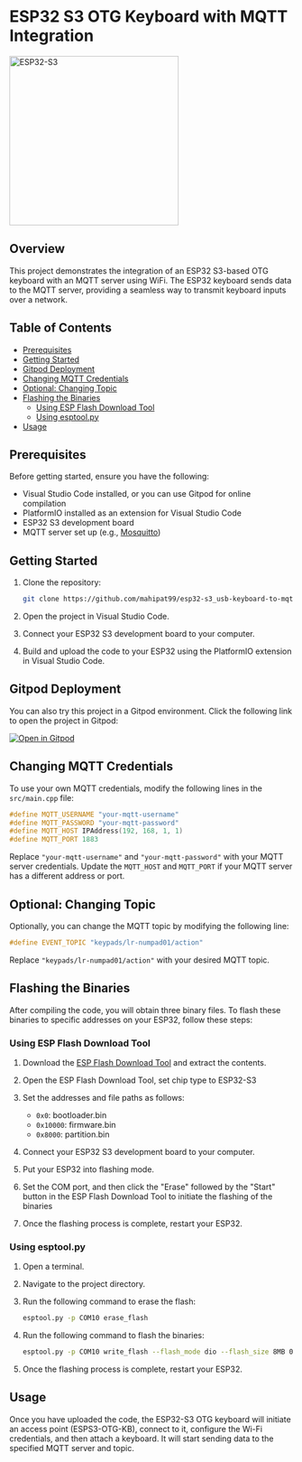 # ESP32 S3 OTG Keyboard with MQTT Integration

<img src="https://i.imgur.com/ZRKtb5E.jpg" alt="ESP32-S3" width= "300" height="300"/>

## Overview

This project demonstrates the integration of an ESP32 S3-based OTG keyboard with an MQTT server using WiFi. The ESP32 keyboard sends data to the MQTT server, providing a seamless way to transmit keyboard inputs over a network.

## Table of Contents

- [Prerequisites](#prerequisites)
- [Getting Started](#getting-started)
- [Gitpod Deployment](#gitpod-deployment) 
- [Changing MQTT Credentials](#changing-mqtt-credentials)
- [Optional: Changing Topic](#optional-changing-topic)
- [Flashing the Binaries](#flashing-the-binaries)
  - [Using ESP Flash Download Tool](#using-esp-flash-download-tool)
  - [Using esptool.py](#using-esptoolpy)
- [Usage](#usage)

## Prerequisites

Before getting started, ensure you have the following:

- Visual Studio Code installed, or you can use Gitpod for online compilation
- PlatformIO installed as an extension for Visual Studio Code
- ESP32 S3 development board
- MQTT server set up (e.g., [Mosquitto](https://mosquitto.org/))

## Getting Started

1. Clone the repository:

   ```bash
   git clone https://github.com/mahipat99/esp32-s3_usb-keyboard-to-mqtt.git
   ```

2. Open the project in Visual Studio Code.

3. Connect your ESP32 S3 development board to your computer.

4. Build and upload the code to your ESP32 using the PlatformIO extension in Visual Studio Code.

## Gitpod Deployment

You can also try this project in a Gitpod environment. Click the following link to open the project in Gitpod:

[![Open in Gitpod](https://gitpod.io/button/open-in-gitpod.svg)](https://gitpod.io/#https://github.com/mahipat99/esp32-s3_usb-keyboard-to-mqtt)

## Changing MQTT Credentials

To use your own MQTT credentials, modify the following lines in the `src/main.cpp` file:

```cpp
#define MQTT_USERNAME "your-mqtt-username"
#define MQTT_PASSWORD "your-mqtt-password"
#define MQTT_HOST IPAddress(192, 168, 1, 1)
#define MQTT_PORT 1883
```

Replace `"your-mqtt-username"` and `"your-mqtt-password"` with your MQTT server credentials. Update the `MQTT_HOST` and `MQTT_PORT` if your MQTT server has a different address or port.

## Optional: Changing Topic

Optionally, you can change the MQTT topic by modifying the following line:

```cpp
#define EVENT_TOPIC "keypads/lr-numpad01/action"
```

Replace `"keypads/lr-numpad01/action"` with your desired MQTT topic.

## Flashing the Binaries
After compiling the code, you will obtain three binary files. To flash these binaries to specific addresses on your ESP32, follow these steps:
### Using ESP Flash Download Tool

1. Download the [ESP Flash Download Tool](https://www.espressif.com/sites/default/files/tools/flash_download_tool_3.9.5.zip) and extract the contents.

2. Open the ESP Flash Download Tool, set chip type to ESP32-S3

3. Set the addresses and file paths as follows:
   - `0x0`: bootloader.bin
   - `0x10000`: firmware.bin
   - `0x8000`: partition.bin

4. Connect your ESP32 S3 development board to your computer.

5. Put your ESP32 into flashing mode.

6. Set the COM port, and then click the "Erase" followed by the "Start" button  in the ESP Flash Download Tool to initiate the flashing of the binaries

7. Once the flashing process is complete, restart your ESP32.

### Using esptool.py

1. Open a terminal.

2. Navigate to the project directory.

3. Run the following command to erase the flash:

   ```bash
   esptool.py -p COM10 erase_flash
   ```

4. Run the following command to flash the binaries:

   ```bash
   esptool.py -p COM10 write_flash --flash_mode dio --flash_size 8MB 0x0 bootloader.bin 0x8000 partitions.bin 0x10000 firmware.bin
   ```

5. Once the flashing process is complete, restart your ESP32.

## Usage

Once you have uploaded the code, the ESP32-S3 OTG keyboard will initiate an access point (ESPS3-OTG-KB), connect to it, configure the Wi-Fi credentials, and then attach a keyboard. It will start sending data to the specified MQTT server and topic.
